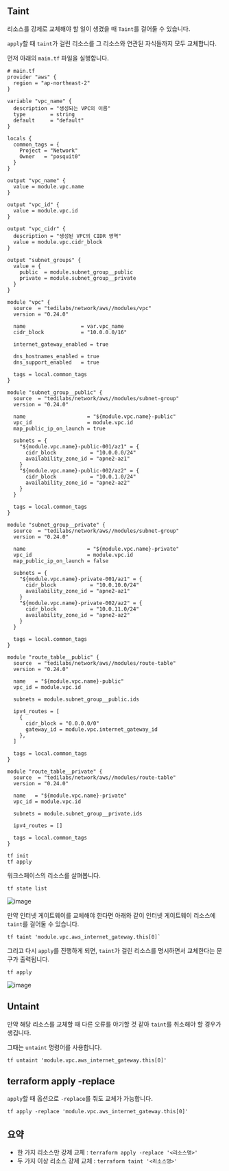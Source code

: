 ## Taint

리소스를 강제로 교체해야 할 일이 생겼을 때 `Taint`를 걸어둘 수 있습니다.

`apply`할 때 `taint`가 걸린 리소스를 그 리소스와 연관된 자식들까지 모두 교체합니다.

먼저 아래의 `main.tf` 파일을 실행합니다.   
```
# main.tf
provider "aws" {
  region = "ap-northeast-2"
}

variable "vpc_name" {
  description = "생성되는 VPC의 이름"
  type        = string
  default     = "default"
}

locals {
  common_tags = {
    Project = "Network"
    Owner   = "posquit0"
  }
}

output "vpc_name" {
  value = module.vpc.name
}

output "vpc_id" {
  value = module.vpc.id
}

output "vpc_cidr" {
  description = "생성된 VPC의 CIDR 영역"
  value = module.vpc.cidr_block
}

output "subnet_groups" {
  value = {
    public  = module.subnet_group__public
    private = module.subnet_group__private
  }
}

module "vpc" {
  source  = "tedilabs/network/aws//modules/vpc"
  version = "0.24.0"

  name                  = var.vpc_name
  cidr_block            = "10.0.0.0/16"

  internet_gateway_enabled = true

  dns_hostnames_enabled = true
  dns_support_enabled   = true

  tags = local.common_tags
}

module "subnet_group__public" {
  source  = "tedilabs/network/aws//modules/subnet-group"
  version = "0.24.0"

  name                    = "${module.vpc.name}-public"
  vpc_id                  = module.vpc.id
  map_public_ip_on_launch = true

  subnets = {
    "${module.vpc.name}-public-001/az1" = {
      cidr_block           = "10.0.0.0/24"
      availability_zone_id = "apne2-az1"
    }
    "${module.vpc.name}-public-002/az2" = {
      cidr_block           = "10.0.1.0/24"
      availability_zone_id = "apne2-az2"
    }
  }

  tags = local.common_tags
}

module "subnet_group__private" {
  source  = "tedilabs/network/aws//modules/subnet-group"
  version = "0.24.0"

  name                    = "${module.vpc.name}-private"
  vpc_id                  = module.vpc.id
  map_public_ip_on_launch = false

  subnets = {
    "${module.vpc.name}-private-001/az1" = {
      cidr_block           = "10.0.10.0/24"
      availability_zone_id = "apne2-az1"
    }
    "${module.vpc.name}-private-002/az2" = {
      cidr_block           = "10.0.11.0/24"
      availability_zone_id = "apne2-az2"
    }
  }

  tags = local.common_tags
}

module "route_table__public" {
  source  = "tedilabs/network/aws//modules/route-table"
  version = "0.24.0"

  name   = "${module.vpc.name}-public"
  vpc_id = module.vpc.id

  subnets = module.subnet_group__public.ids

  ipv4_routes = [
    {
      cidr_block = "0.0.0.0/0"
      gateway_id = module.vpc.internet_gateway_id
    },
  ]

  tags = local.common_tags
}

module "route_table__private" {
  source  = "tedilabs/network/aws//modules/route-table"
  version = "0.24.0"

  name   = "${module.vpc.name}-private"
  vpc_id = module.vpc.id

  subnets = module.subnet_group__private.ids

  ipv4_routes = []

  tags = local.common_tags
}
```

```
tf init
tf apply
```

워크스페이스의 리소스를 살펴봅니다.   
```
tf state list
```   
![image](https://user-images.githubusercontent.com/43658658/156520904-4d4b93c6-77c1-47d9-adb6-aa88dd7e56de.png)

만약 인터넷 게이트웨이를 교체해야 한다면 아래와 같이 인터넷 게이트웨이 리소스에 `taint`를 걸어둘 수 있습니다.   
```
tf taint 'module.vpc.aws_internet_gateway.this[0]`
```

그리고 다시 `apply`를 진행하게 되면, `taint`가 걸린 리소스를 명시하면서 교체한다는 문구가 출력됩니다.   
```
tf apply
```   
![image](https://user-images.githubusercontent.com/43658658/156521266-f9bc6297-acb9-4483-bd65-b7ba7fe6e64d.png)

## Untaint

만약 해당 리소스를 교체할 때 다른 오류를 야기할 것 같아 `taint`를 취소해야 할 경우가 생깁니다.

그때는 `untaint` 명령어를 사용합니다.   
```
tf untaint 'module.vpc.aws_internet_gateway.this[0]'
```

## terraform apply -replace

`apply`할 때 옵션으로 `-replace`를 줘도 교체가 가능합니다.
```
tf apply -replace 'module.vpc.aws_internet_gateway.this[0]'
```

## 요약

- 한 가지 리소스만 강제 교체 : `terraform apply -replace '<리소스명>'`
- 두 가지 이상 리소스 강제 교체 : `terraform taint '<리소스명>'`


